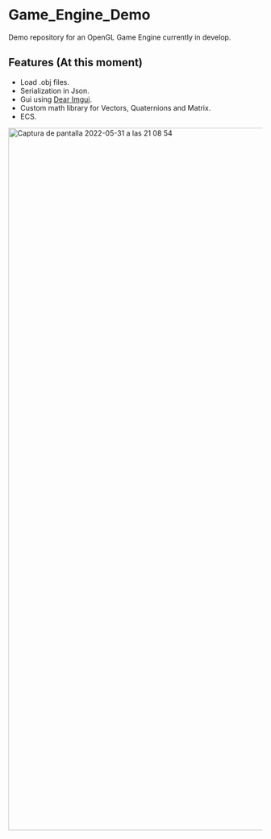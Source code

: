 # Game_Engine_Demo
Demo repository for an OpenGL Game Engine currently in develop.

## Features (At this moment)

- Load .obj files.
- Serialization in Json.
- Gui using [Dear Imgui](https://github.com/ocornut/imgui).
- Custom math library for Vectors, Quaternions and Matrix.
- ECS.



<img width="1392" alt="Captura de pantalla 2022-05-31 a las 21 08 54" src="https://user-images.githubusercontent.com/36732835/171266780-ecf16cd4-3328-408d-a4b1-5a2f0ae593ab.png">
